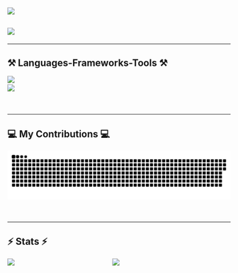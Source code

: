 <h1 align="left">
    <img src="https://readme-typing-svg.herokuapp.com/?font=Righteous&size=35&center=false&vCenter=false&width=500&height=70&duration=6000&lines=👋+Hi+There!+;+😊+I'm+Claire!;&color=ff8000" />
</h1>
<h3 align="left">
    <img src="https://readme-typing-svg.herokuapp.com/?font=Righteous&size=35&center=false&vCenter=false&width=500&height=70&duration=6000&lines=👩🏻‍💻+I'm+a+self-taught+developer.;&color=ff8000" />
</h3>

---
<div align="left">
    <h2>⚒️ Languages-Frameworks-Tools ⚒️</h2>
    <img src="https://skillicons.dev/icons?i=c,cs,python,javascript,html,css,sqlite,flask" /><br>
    <img src="https://skillicons.dev/icons?i=vscode,bash,git,github,unity,arduino,godot,bootstrap" /><br>
</div>
<br><br>

---
<div align="left">
    <h2>💻 My Contributions 💻</h2>
    <img alt="snake eating my contributions" src="https://raw.githubusercontent.com/uxdruh/uxdruh/output/github-contribution-grid-snake.svg" />
</div>
<br><br>

---
<div align=left>
    <h2>⚡ Stats ⚡</h2>
    <img align="left" width="47%" src="https://github-readme-stats.vercel.app/api?username=uxdruh&show_icons=true&theme=Gradient" />
    <img align="left" width="47%" src="https://github-readme-stats.vercel.app/api/top-langs/?username=uxdruh&theme=Gradient&layout=compact&langs_count=8" />

    

    
</div>
